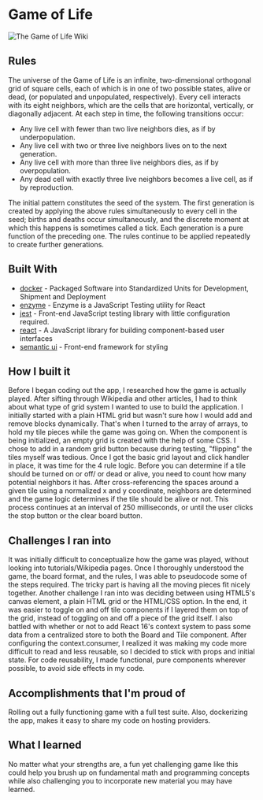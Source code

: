 # Game of Life
![The Game of Life Wiki](https://en.wikipedia.org/wiki/Conway%27s_Game_of_Life)

## Rules

The universe of the Game of Life is an infinite, two-dimensional orthogonal grid of square cells, each of which is in one of two possible states, alive or dead, (or populated and unpopulated, respectively). Every cell interacts with its eight neighbors, which are the cells that are horizontal, vertically, or diagonally adjacent. At each step in time, the following transitions occur:

* Any live cell with fewer than two live neighbors dies, as if by underpopulation.
* Any live cell with two or three live neighbors lives on to the next generation.
* Any live cell with more than three live neighbors dies, as if by overpopulation.
* Any dead cell with exactly three live neighbors becomes a live cell, as if by reproduction.

The initial pattern constitutes the seed of the system. The first generation is created by applying the above rules simultaneously to every cell in the seed; births and deaths occur simultaneously, and the discrete moment at which this happens is sometimes called a tick. Each generation is a pure function of the preceding one. The rules continue to be applied repeatedly to create further generations.


## Built With
* [docker](https://www.docker.com) - Packaged Software into Standardized Units for Development, Shipment and Deployment
* [enzyme](https://airbnb.io/enzyme/) - Enzyme is a JavaScript Testing utility for React
* [jest](https://jestjs.io/) - Front-end JavaScript testing library with little configuration required. 
* [react](https://reactjs.org/) - A JavaScript library for building component-based user interfaces
* [semantic ui](https://semantic-ui.com/) - Front-end framework for styling

## How I built it
Before I began coding out the app, I researched how the game is actually played. After sifting through Wikipedia and other articles, I had to think about what type of grid system I wanted to use to build the application. I initially started with a plain HTML grid but wasn't sure how I would add and remove blocks dynamically. That's when I turned to the array of arrays, to hold my tile pieces while the game was going on. When the component is being initialized, an empty grid is created with the help of some CSS. I chose to add in a random grid button because during testing, "flipping" the tiles myself was tedious. Once I got the basic grid layout and click handler in place, it was time for the 4 rule logic. Before you can determine if a tile should be turned on or off/ or dead or alive, you need to count how many potential neighbors it has. After cross-referencing the spaces around a given tile using a normalized x and y coordinate, neighbors are determined and the game logic determines if the tile should be alive or not. This process continues at an interval of 250 milliseconds, or until the user clicks the stop button or the clear board button.

## Challenges I ran into
It was initially difficult to conceptualize how the game was played, without looking into tutorials/Wikipedia pages. Once I thoroughly understood the game, the board format, and the rules, I was able to pseudocode some of the steps required. The tricky part is having all the moving pieces fit nicely together. Another challenge I ran into was deciding between using HTML5's canvas element, a plain HTML grid or the HTML/CSS option. In the end, it was easier to toggle on and off tile components if I layered them on top of the grid, instead of toggling on and off a piece of the grid itself. I also battled with whether or not to add React 16's context system to pass some data from a centralized store to both the Board and Tile component. After configuring the context.consumer, I realized it was making my code more difficult to read and less reusable, so I decided to stick with props and initial state. For code reusability, I made functional, pure components wherever possible, to avoid side effects in my code.

## Accomplishments that I'm proud of
Rolling out a fully functioning game with a full test suite. Also, dockerizing the app, makes it easy to share my code on hosting providers.

## What I learned
No matter what your strengths are, a fun yet challenging game like this could help you brush up on fundamental math and programming concepts while also challenging you to incorporate new material you may have learned.